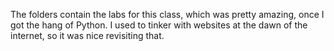 The folders contain the labs for this class, which was pretty amazing, once I got the hang of Python. I used to tinker with websites at the dawn of the internet, so it was nice revisiting that.
